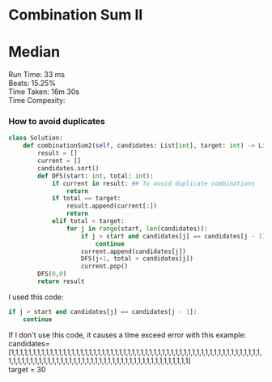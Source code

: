 Combination Sum II
=========
# Median
Run Time: 33 ms              
Beats: 15.25%      
Time Taken: 16m 30s    
Time Compexity:    
### How to avoid duplicates  
```python
class Solution:
    def combinationSum2(self, candidates: List[int], target: int) -> List[List[int]]:
        result = []
        current = []
        candidates.sort()
        def DFS(start: int, total: int):
            if current in result: ## To avoid duplicate combinations
                return
            if total == target:
                result.append(current[:])
                return
            elif total < target:
                for j in range(start, len(candidates)):
                    if j > start and candidates[j] == candidates[j - 1]:
                        continue
                    current.append(candidates[j])
                    DFS(j+1, total + candidates[j])
                    current.pop()
        DFS(0,0)
        return result
```
I used this code:  
```python
if j > start and candidates[j] == candidates[j - 1]:
    continue
```
If I don't use this code, it causes a time exceed error with this example:  
candidates= [1,1,1,1,1,1,1,1,1,1,1,1,1,1,1,1,1,1,1,1,1,1,1,1,1,1,1,1,1,1,1,1,1,1,1,1,1,1,1,1,1,1,1,1,1,1,1,1,1,1,1,1,1,1,1,1,1,1,1,1,1,1,1,1,1,1,1,1,1,1,1,1,1,1,1,1,1,1,1,1,1,1,1,1,1,1,1,1,1,1,1,1,1,1,1,1,1,1,1,1]  
target = 30  

  
